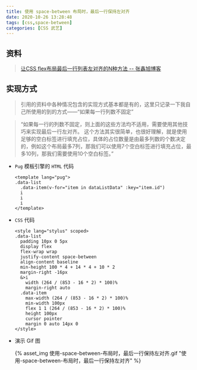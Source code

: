 ```yaml
---
title: 使用 space-between 布局时，最后一行保持左对齐
date: 2020-10-26 13:28:48
tags: [css,space-between]
categories: [CSS 武艺]
---
```


## 资料

>[让CSS flex布局最后一行列表左对齐的N种方法 -- 张鑫旭博客](https://www.zhangxinxu.com/wordpress/2019/08/css-flex-last-align/)

<!-- more -->

## 实现方式
>引用的资料中各种情况包含的实现方式基本都是有的，这里只记录一下我自己所使用的到的方式——“如果每一行列数不固定”

>“如果每一行的列数不固定，则上面的这些方法均不适用，需要使用其他技巧来实现最后一行左对齐。
这个方法其实很简单，也很好理解，就是使用足够的空白标签进行填充占位，具体的占位数量是由最多列数的个数决定的，例如这个布局最多7列，那我们可以使用7个空白标签进行填充占位，最多10列，那我们需要使用10个空白标签。”

-  `Pug` 模板引擎的 `HTML` 代码
    ```pug
    <template lang="pug">
    .data-list
      .data-item(v-for="item in dataListData" :key="item.id")
      i
      i
      i
    </template>
    ```

-  `CSS` 代码
    ```stylus
    <style lang="stylus" scoped>
    .data-list
      padding 10px 0 5px
      display flex
      flex-wrap wrap
      justify-content space-between
      align-content baseline
      min-height 100 * 4 + 14 * 4 + 10 * 2
      margin-right -16px
      &>i
        width (264 / (853 - 16 * 2) * 100)%
        margin-right auto
      .data-item
        max-width (264 / (853 - 16 * 2) * 100)%
        min-width 100px
        flex 1 1 (264 / (853 - 16 * 2) * 100)%
        height 100px
        cursor pointer
        margin 0 auto 14px 0
    </style>
    ```


-  演示 Gif 图
     
    {% asset_img 使用-space-between-布局时，最后一行保持左对齐.gif "使用-space-between-布局时，最后一行保持左对齐" %}
